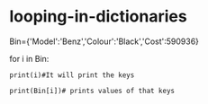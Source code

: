 # looping-in-dictionaries 
Bin={'Model':'Benz','Colour':'Black','Cost':590936}

for i in Bin:

    print(i)#It will print the keys

    print(Bin[i])# prints values of that keys

